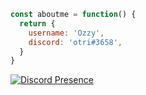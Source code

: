 ```js
const aboutme = function() {
  return {
    username: 'Ozzy',    
    discord: 'otri#3658',
  }
}
```
[![Discord Presence](https://lanyard.cnrad.dev/api/739250213293785119?theme=dark&bg=471ba0&)](https://discord.com/users/739250213293785119)
